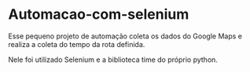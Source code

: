 # Automacao-com-selenium

Esse pequeno projeto de automação coleta os dados do Google Maps e realiza a coleta do tempo da rota definida.

Nele foi utilizado Selenium e a biblioteca time do próprio python.
